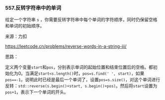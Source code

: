 ### 557.反转字符串中的单词

给定一个字符串 `s` ，你需要反转字符串中每个单词的字符顺序，同时仍保留空格和单词的初始顺序。

来源：力扣

https://leetcode.cn/problems/reverse-words-in-a-string-iii/



思路：

​			定义两个变量`start`和`pos`，分别表示单词的起始位置和结束位置后的空格。都初始化为0。当满足`start<s.length()`时，`pos=s.find(' ', start)`，如果`pos==-1`，说明此时已经是最后一个单词了，设置`pos=s.size()`，对这个单词进行反转：`std::reverse(s.begin()+start, s.begin()+pos)`。然后将`start`设置为`pos+1`，表示下一个单词的开头。